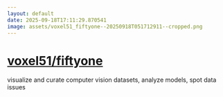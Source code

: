 ```yaml
---
layout: default
date: 2025-09-18T17:11:29.870541
image: assets/voxel51_fiftyone--20250918T051712911--cropped.png
---
```


# [voxel51/fiftyone](https://github.com/voxel51/fiftyone)

visualize and curate computer vision datasets, analyze models, spot data issues
